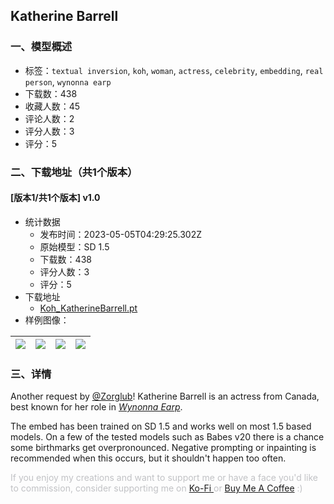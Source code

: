 ## Katherine Barrell
### 一、模型概述

- 标签：`textual inversion`, `koh`, `woman`, `actress`, `celebrity`, `embedding`, `real person`, `wynonna earp`
- 下载数：438
- 收藏人数：45
- 评论人数：2
- 评分人数：3
- 评分：5

### 二、下载地址（共1个版本）

#### [版本1/共1个版本] v1.0

- 统计数据
  - 发布时间：2023-05-05T04:29:25.302Z
  - 原始模型：SD 1.5
  - 下载数：438
  - 评分人数：3
  - 评分：5
- 下载地址
  - [Koh_KatherineBarrell.pt](https://civitai.com/api/download/models/62746)
- 样例图像：

| <img src="https://image.civitai.com/xG1nkqKTMzGDvpLrqFT7WA/450d111c-5c73-45f1-90b4-2d9e7b89638a/width=450/690882.jpeg" /> | <img src="https://image.civitai.com/xG1nkqKTMzGDvpLrqFT7WA/ef310c1a-f961-41c8-b4d2-7de8fd36d7d8/width=450/690881.jpeg" /> | <img src="https://image.civitai.com/xG1nkqKTMzGDvpLrqFT7WA/c161daed-5efb-4805-a0fc-30edec6176dd/width=450/690885.jpeg" /> | <img src="https://image.civitai.com/xG1nkqKTMzGDvpLrqFT7WA/77f0c8f6-af65-4af0-b6c3-e2ad96aaa634/width=450/690880.jpeg" /> |
| ---- | ---- | ---- | ---- |


### 三、详情
<p>Another request by <a target="_blank" rel="ugc" href="https://civitai.com/user/Zorglub">@Zorglub</a>! Katherine Barrell is an actress from Canada, best known for her role in <a target="_blank" rel="ugc" href="https://en.wikipedia.org/wiki/Wynonna_Earp_(TV_series)"><em>Wynonna Earp</em></a>.</p><p>The embed has been trained on SD 1.5 and works well on most 1.5 based models. On a few of the tested models such as Babes v20 there is a chance some birthmarks get overpronounced. Negative prompting or inpainting is recommended when this occurs, but it shouldn't happen too often.</p><p><span style="color:rgb(193, 194, 197)">If you enjoy my creations and want to support me or have a face you'd like to commission, consider supporting me on </span><a target="_blank" rel="ugc" href="https://ko-fi.com/sdkoh">Ko-Fi</a><a target="_blank" rel="ugc" href="https://www.buymeacoffee.com/SDKoh"> </a><span style="color:rgb(193, 194, 197)">or </span><a target="_blank" rel="ugc" href="https://www.buymeacoffee.com/SDKoh">Buy Me A Coffee</a><span style="color:rgb(193, 194, 197)"> :)</span></p>